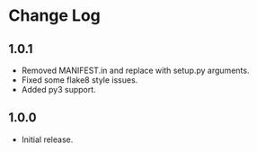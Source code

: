 Change Log
==========

1.0.1
-----

* Removed MANIFEST.in and replace with setup.py arguments.
* Fixed some flake8 style issues.
* Added py3 support.


1.0.0
-----

* Initial release.
